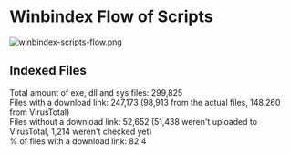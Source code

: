 # Winbindex Flow of Scripts

![winbindex-scripts-flow.png](winbindex-scripts-flow.png)

## Indexed Files

<!--FileStats-->
Total amount of exe, dll and sys files: 299,825  
Files with a download link: 247,173 (98,913 from the actual files, 148,260 from VirusTotal)  
Files without a download link: 52,652 (51,438 weren't uploaded to VirusTotal, 1,214 weren't checked yet)  
% of files with a download link: 82.4  
<!--/FileStats-->
